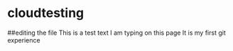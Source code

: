 # cloudtesting
##editing the file
This is a test text I am typing on this page
It is my first git experience
